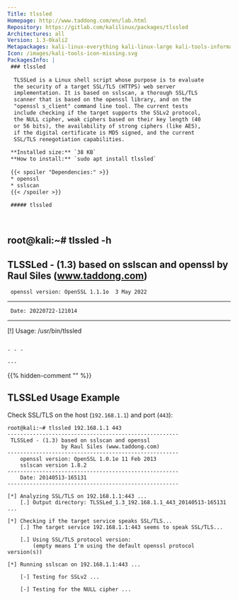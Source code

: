 ```yaml
---
Title: tlssled
Homepage: http://www.taddong.com/en/lab.html
Repository: https://gitlab.com/kalilinux/packages/tlssled
Architectures: all
Version: 1.3-0kali2
Metapackages: kali-linux-everything kali-linux-large kali-tools-information-gathering kali-tools-web 
Icon: /images/kali-tools-icon-missing.svg
PackagesInfo: |
 ### tlssled
 
  TLSSLed is a Linux shell script whose purpose is to evaluate
  the security of a target SSL/TLS (HTTPS) web server
  implementation. It is based on sslscan, a thorough SSL/TLS
  scanner that is based on the openssl library, and on the
  "openssl s_client" command line tool. The current tests
  include checking if the target supports the SSLv2 protocol,
  the NULL cipher, weak ciphers based on their key length (40
  or 56 bits), the availability of strong ciphers (like AES),
  if the digital certificate is MD5 signed, and the current
  SSL/TLS renegotiation capabilities.
 
 **Installed size:** `38 KB`  
 **How to install:** `sudo apt install tlssled`  
 
 {{< spoiler "Dependencies:" >}}
 * openssl
 * sslscan
 {{< /spoiler >}}
 
 ##### tlssled
 
 
 ```
 root@kali:~# tlssled -h
 ------------------------------------------------------
  TLSSLed - (1.3) based on sslscan and openssl
                  by Raul Siles (www.taddong.com)
 ------------------------------------------------------
     openssl version: OpenSSL 1.1.1o  3 May 2022
     
 ------------------------------------------------------
     Date: 20220722-121014
 ------------------------------------------------------
 
 [!] Usage: /usr/bin/tlssled <hostname or IP_address> <port>
 
 ```
 
 - - -
 
---
```

{{% hidden-comment "<!--Do not edit anything above this line-->" %}}

## TLSSLed Usage Example

Check SSL/TLS on the host (`192.168.1.1`) and port (`443`):

```
root@kali:~# tlssled 192.168.1.1 443
------------------------------------------------------
 TLSSLed - (1.3) based on sslscan and openssl
                 by Raul Siles (www.taddong.com)
------------------------------------------------------
    openssl version: OpenSSL 1.0.1e 11 Feb 2013
    sslscan version 1.8.2
------------------------------------------------------
    Date: 20140513-165131
------------------------------------------------------

[*] Analyzing SSL/TLS on 192.168.1.1:443 ...
    [.] Output directory: TLSSLed_1.3_192.168.1.1_443_20140513-165131 ...

[*] Checking if the target service speaks SSL/TLS...
    [.] The target service 192.168.1.1:443 seems to speak SSL/TLS...

    [.] Using SSL/TLS protocol version:
        (empty means I'm using the default openssl protocol version(s))

[*] Running sslscan on 192.168.1.1:443 ...

    [-] Testing for SSLv2 ...

    [-] Testing for the NULL cipher ...
```
